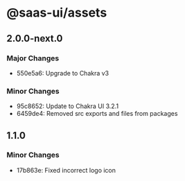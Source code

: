 # @saas-ui/assets

## 2.0.0-next.0

### Major Changes

- 550e5a6: Upgrade to Chakra v3

### Minor Changes

- 95c8652: Update to Chakra UI 3.2.1
- 6459de4: Removed src exports and files from packages

## 1.1.0

### Minor Changes

- 17b863e: Fixed incorrect logo icon
